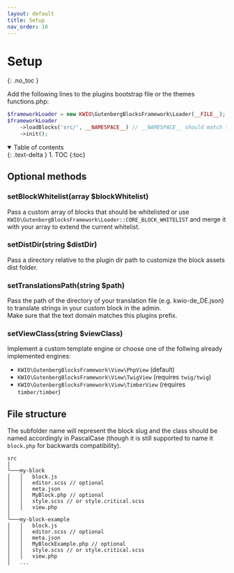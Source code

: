 ```yaml
---
layout: default
title: Setup
nav_order: 10
---
```


# Setup
{: .no_toc }

Add the following lines to the plugins bootstrap file or the themes functions.php:

```php
$frameworkLoader = new KWIO\GutenbergBlocksFramework\Loader(__FILE__);
$frameworkLoader
    ->loadBlocks('src/', __NAMESPACE__) // __NAMESPACE__ should match the namespace of your block classes.
    ->init();
```

<details open markdown="block">
  <summary>
    Table of contents
  </summary>
  {: .text-delta }
1. TOC
{:toc}
</details>

## Optional methods

### setBlockWhitelist(array $blockWhitelist)

Pass a custom array of blocks that should be whitelisted or use `KWIO\GutenbergBlocksFramework\Loader::CORE_BLOCK_WHITELIST` and merge it with your array to extend the current whitelist.

### setDistDir(string $distDir)

Pass a directory relative to the plugin dir path to customize the block assets dist folder.

### setTranslationsPath(string $path)

Pass the path of the directory of your translation file (e.g. kwio-de_DE.json) to translate strings in your custom block in the admin.  
Make sure that the text domain matches this plugins prefix.

### setViewClass(string $viewClass)

Implement a custom template engine or choose one of the follwing already implemented engines:

* `KWIO\GutenbergBlocksFramework\View\PhpView` (default)
* `KWIO\GutenbergBlocksFramework\View\TwigView` (requires `twig/twig`)
* `KWIO\GutenbergBlocksFramework\View\TimberView` (requires `timber/timber`)

## File structure

The subfolder name will represent the block slug and the class should be named accordingly in PascalCase (though it is still supported to name it `block.php` for backwards compatibility).

```
src 
│
└───my-block
│   │   block.js
│   │   editor.scss // optional
│   │   meta.json
│   │   MyBlock.php // optional
│   │   style.scss // or style.critical.scss
│   │   view.php
│   
└───my-block-example
│   │   block.js
│   │   editor.scss // optional
│   │   meta.json
│   │   MyBlockExample.php // optional
│   │   style.scss // or style.critical.scss
│   │   view.php
│   ...
```